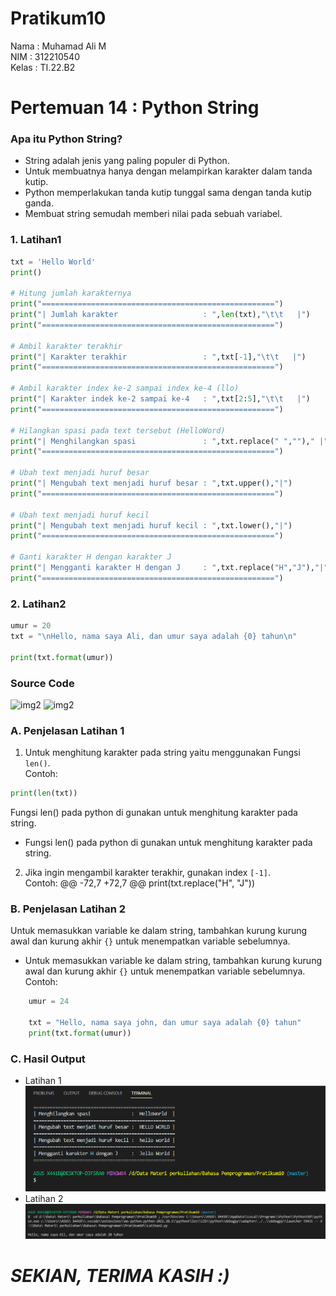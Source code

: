 # Pratikum10

Nama    :   Muhamad Ali M</br>
NIM     :   312210540</br>
Kelas   :   TI.22.B2</br>

# Pertemuan 14 : Python String
### Apa itu Python String?
- String adalah jenis yang paling populer di Python.
- Untuk membuatnya hanya dengan melampirkan karakter dalam tanda kutip.
- Python memperlakukan tanda kutip tunggal sama dengan tanda kutip ganda.
- Membuat string semudah memberi nilai pada sebuah variabel.
### 1. Latihan1

```py
txt = 'Hello World'
print()

# Hitung jumlah karakternya
print("====================================================")
print("| Jumlah karakter                   : ",len(txt),"\t\t   |")
print("====================================================")

# Ambil karakter terakhir
print("| Karakter terakhir                 : ",txt[-1],"\t\t   |")
print("====================================================")

# Ambil karakter index ke-2 sampai index ke-4 (llo)
print("| Karakter indek ke-2 sampai ke-4   : ",txt[2:5],"\t\t   |")
print("====================================================")

# Hilangkan spasi pada text tersebut (HelloWord)
print("| Menghilangkan spasi               : ",txt.replace(" ","")," |")
print("====================================================")

# Ubah text menjadi huruf besar
print("| Mengubah text menjadi huruf besar : ",txt.upper(),"|")
print("====================================================")

# Ubah text menjadi huruf kecil
print("| Mengubah text menjadi huruf kecil : ",txt.lower(),"|")
print("====================================================")

# Ganti karakter H dengan karakter J
print("| Mengganti karakter H dengan J     : ",txt.replace("H","J"),"|")
print("====================================================")
```

### 2. Latihan2
```py
umur = 20
txt = "\nHello, nama saya Ali, dan umur saya adalah {0} tahun\n"

print(txt.format(umur))
```
### Source Code
![img2](SS/SS3.PNG)
![img2](SS/SS4.PNG)
### A. Penjelasan Latihan 1
1.  Untuk menghitung karakter pada string yaitu menggunakan Fungsi `len()`.</br>
Contoh:
```py
print(len(txt))
```
Fungsi len() pada python di gunakan untuk menghitung karakter pada string.
- Fungsi len() pada python di gunakan untuk menghitung karakter pada string.

2. Jika ingin mengambil karakter terakhir, gunakan index `[-1]`.</br>
Contoh:
@@ -72,7 +72,7 @@ print(txt.replace("H", "J"))

### B. Penjelasan Latihan 2

Untuk memasukkan variable ke dalam string, tambahkan kurung kurung awal dan kurung akhir `{}` untuk menempatkan variable sebelumnya.</br>
- Untuk memasukkan variable ke dalam string, tambahkan kurung kurung awal dan kurung akhir `{}` untuk menempatkan variable sebelumnya.</br>
Contoh:
```py
    umur = 24
    
    txt = "Hello, nama saya john, dan umur saya adalah {0} tahun"
    print(txt.format(umur))
```
### C. Hasil Output
- Latihan 1</br>
![img2](SS/SS5.PNG)
- Latihan 2</br>
![img2](SS/SS6.PNG)
# *SEKIAN, TERIMA KASIH :)*
